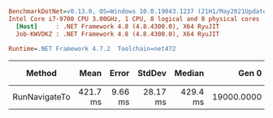 ``` ini

BenchmarkDotNet=v0.13.0, OS=Windows 10.0.19043.1237 (21H1/May2021Update)
Intel Core i7-9700 CPU 3.00GHz, 1 CPU, 8 logical and 8 physical cores
  [Host]     : .NET Framework 4.8 (4.8.4300.0), X64 RyuJIT
  Job-KWVDKZ : .NET Framework 4.8 (4.8.4300.0), X64 RyuJIT

Runtime=.NET Framework 4.7.2  Toolchain=net472  

```
|        Method |     Mean |   Error |   StdDev |   Median |      Gen 0 |     Gen 1 | Gen 2 | Allocated |
|-------------- |---------:|--------:|---------:|---------:|-----------:|----------:|------:|----------:|
| RunNavigateTo | 421.7 ms | 9.66 ms | 28.17 ms | 429.4 ms | 19000.0000 | 3000.0000 |     - |    115 MB |
